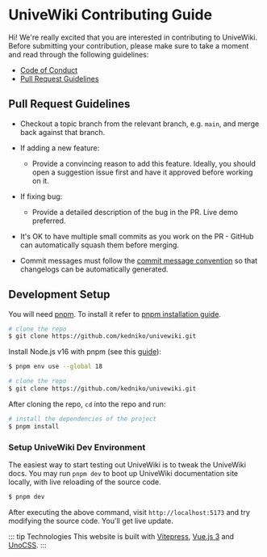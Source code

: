 
# UniveWiki Contributing Guide

Hi! We're really excited that you are interested in contributing to UniveWiki. Before submitting your contribution, please make sure to take a moment and read through the following guidelines:

- [Code of Conduct](./code-of-conduct.md)
- [Pull Request Guidelines](#pull-request-guidelines)

## Pull Request Guidelines

- Checkout a topic branch from the relevant branch, e.g. `main`, and merge back against that branch.

- If adding a new feature:

  - Provide a convincing reason to add this feature. Ideally, you should open a suggestion issue first and have it approved before working on it.

- If fixing bug:

  - Provide a detailed description of the bug in the PR. Live demo preferred.

- It's OK to have multiple small commits as you work on the PR - GitHub can automatically squash them before merging.

- Commit messages must follow the [commit message convention](./commit-convention.md) so that changelogs can be automatically generated.

## Development Setup

You will need [pnpm](https://pnpm.io). To install it refer to [pnpm installation guide](https://pnpm.io/installation).

```sh
# clone the repo
$ git clone https://github.com/kedniko/univewiki.git
```

Install Node.js v16 with pnpm (see this [guide](https://pnpm.io/cli/env#use)):

```sh
$ pnpm env use --global 18
```

```sh
# clone the repo
$ git clone https://github.com/kedniko/univewiki.git
```

After cloning the repo, `cd` into the repo and run:

```sh
# install the dependencies of the project
$ pnpm install
```

### Setup UniveWiki Dev Environment

The easiest way to start testing out UniveWiki is to tweak the UniveWiki docs. You may run `pnpm dev` to boot up UniveWiki documentation site locally, with live reloading of the source code.

```sh
$ pnpm dev
```

After executing the above command, visit `http://localhost:5173` and try modifying the source code. You'll get live update.


::: tip Technologies
This website is built with [Vitepress](https://vitepress.dev/), [Vue.js 3](https://vuejs.org/) and [UnoCSS](https://unocss.dev/).
:::

